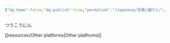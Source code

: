 ```yaml
---
{"dg-home":false,"dg-publish":true,"permalink":"/Japanese/言葉/通行人/","dgPassFrontmatter":true}
---
```



つうこうにん

[[resources/Other platforms\|Other platforms]]